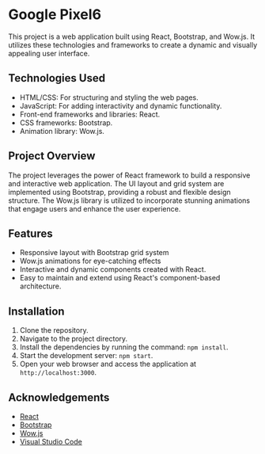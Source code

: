 # Google Pixel6

This project is a web application built using React, Bootstrap, and Wow.js. It utilizes these technologies and frameworks to create a dynamic and visually appealing user interface.

## Technologies Used

- HTML/CSS: For structuring and styling the web pages.
- JavaScript: For adding interactivity and dynamic functionality.
- Front-end frameworks and libraries: React.
- CSS frameworks: Bootstrap.
- Animation library: Wow.js.

## Project Overview

The project leverages the power of React framework to build a responsive and interactive web application. The UI layout and grid system are implemented using Bootstrap, providing a robust and flexible design structure. The Wow.js library is utilized to incorporate stunning animations that engage users and enhance the user experience.

## Features

- Responsive layout with Bootstrap grid system
- Wow.js animations for eye-catching effects
- Interactive and dynamic components created with React.
- Easy to maintain and extend using React's component-based architecture.

## Installation

1. Clone the repository.
2. Navigate to the project directory.
3. Install the dependencies by running the command: `npm install`.
4. Start the development server: `npm start`.
5. Open your web browser and access the application at `http://localhost:3000`.


## Acknowledgements

- [React](https://reactjs.org/)
- [Bootstrap](https://getbootstrap.com/)
- [Wow.js](https://wowjs.uk/)
- [Visual Studio Code](https://code.visualstudio.com/)

